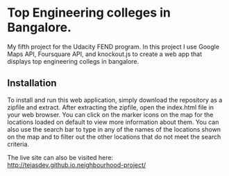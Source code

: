 # Top Engineering colleges in Bangalore.
My fifth project for the Udacity FEND program. In this project I use Google Maps API, Foursquare API, and knockout.js to create a web app that displays top engineering collegs in bangalore.

## Installation
To install and run this web application, simply download the repository as a zipfile and extract.
After extracting the zipfile, open the index.html file in your web browser. You can click on the
marker icons on the map for the locations loaded on default to view more information about them.
You can also use the search bar to type in any of the names of the locations shown on the map and
to filter out the other locations that do not meet the search criteria.

The live site can also be visited here: http://tejasdev.github.io.neighbourhood-project/

